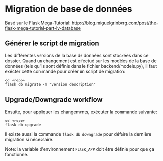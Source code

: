 # Migration de base de données
Basé sur le Flask Mega-Tutorial: https://blog.miguelgrinberg.com/post/the-flask-mega-tutorial-part-iv-database

## Générer le script de migration

Les différentes versions de la base de données sont stockées dans ce dossier.
Quand un changement est effectué sur les modèles de la base de données (tels qu'ils sont définis dans le fichier backend/models.py),
il faut exécter cette commande pour créer un script de migration:
```
cd <repo>
flask db migrate -m "version description"
```

## Upgrade/Downgrade workflow

Ensuite, pour appliquer les changements, exécuter la commande suivante:
```
cd <repo>
flask db upgrade
```

Il existe aussi la commande `flask db downgrade` pour défaire la dernière migration si nécessaire.

Note: la variable d'environnement `FLASK_APP` doit être définie pour que ça fonctionne.
